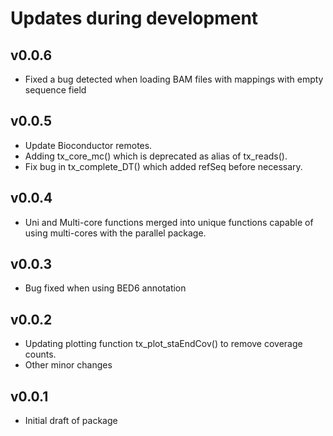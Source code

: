 # Updates during development

## v0.0.6

* Fixed a bug detected when loading BAM files with mappings with empty 
sequence field

## v0.0.5

* Update Bioconductor remotes.
* Adding tx_core_mc() which is deprecated as alias of tx_reads().
* Fix bug in tx_complete_DT() which added refSeq before necessary.

## v0.0.4

* Uni and Multi-core functions merged into unique functions 
capable of using multi-cores with the parallel package.

## v0.0.3

* Bug fixed when using BED6 annotation

## v0.0.2

* Updating plotting function tx_plot_staEndCov() to remove 
coverage counts.
* Other minor changes

## v0.0.1 

* Initial draft of package
